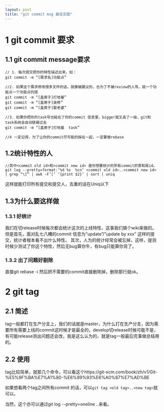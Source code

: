 ```yaml
---
layout: post
title: "git commit msg 最佳实践"
---
```


# 1 git commit 要求

## 1.1 git commit message要求

```
// 1. 每次提交把你的特性描述出来，如：
git commit -m “[需求名]功能点”

//2. 如果这个需求修改很多文件的话，就像被建议的，也为了不被review的人骂，就一个功能点一个功能点的提
git commit -m “[盖房子]打地基”
git commit -m “[盖房子]装修”
git commit -m “[盖房子]娶老婆”

//3. 如果你把你的task号也粘在了你的commit 信息里，bigger就又高了一级，git和task系统会自动链接过去
git commit -m “[盖房子]打地基  task”

//4 一定记得，为了让你的commit尽可能的挨在一起，一定要做rebase

```

## 1.2统计特性的人

```
//其中<commit old id>和<commit new id> 是你想要统计的所有commit的首和尾id。
git log --pretty=format:’%d %s  %cn’ <commit old id>..<commit new id> | grep “\[“ | awk -F’[‘ ‘{print $2}’ | sort | uniq
```
这样就能打印所有提交和提交人，去重的话在Uniq以下

## 1.3为什么要这样做

### 1.3.1 好统计

我们在切release时候每次都会统计这次的上线特性，这事我们搞个wiki来做的。
但是首先，面对乱七八糟的commit 信息为”update”/”update by xxx” 这样的提交，统计者根本看不出什么特性。
其次，人为的统计经常会被忘掉，这样，提测时候少测试了你这个特性，然后无bug算你牛，有bug只能算你背了。

### 1.3.2 出了问题好剔除
直接git rebase <the oldest commit id> -i
然后把不需要的commit直接删除掉，删除那行就ok。

# 2 git tag

## 2.1 简述
tag一般都打在生产分支上，我们的话就是master，为什么打在生产分支，因为需要所有需要上线的commit这时候才是最全的，develop切release时候可能不是，有可能release测出问题还会改，我是这么认为的，就是tag一般最后完事做总结用的。

## 2.2 使用
tag比较简单，就那几个命令，可以看这个https://git-scm.com/book/zh/v1/Git-%E5%9F%BA%E7%A1%80-%E6%89%93%E6%A0%87%E7%AD%BE

如果想看两个tag之间所有commit 的话，可以`git tag <old tag>..<new tag>`就可以。

当然，这个亦可以通过git log  --pretty=oneline <commit old id>..<commit new id>来看。
